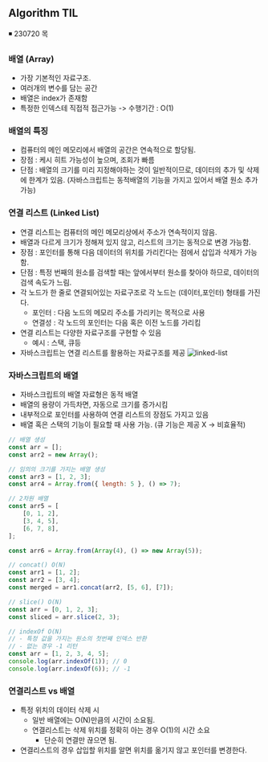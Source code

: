 ## Algorithm TIL

◾ 230720 목

### 배열 (Array)

- 가장 기본적인 자료구조.
- 여러개의 변수를 담는 공간
- 배열은 index가 존재함
- 특정한 인덱스테 직접적 접근가능 -> 수행기간 : O(1)

### 배열의 특징

- 컴퓨터의 메인 메모리에서 배열의 공간은 연속적으로 할당됨.
- 장점 : 케시 히트 가능성이 높으며, 조회가 빠름
- 단점 : 배열의 크기를 미리 지정해야하는 것이 일반적이므로,
  데이터의 추가 및 삭제에 한계가 있음.
  (자바스크립트는 동적배열의 기능을 가지고 있어서 배열 원소 추가 가능)

### 연결 리스트 (Linked List)

- 연결 리스트는 컴퓨터의 메인 메모리상에서 주소가 연속적이지 않음.
- 배열과 다르게 크기가 정해져 있지 않고, 리스트의 크기는 동적으로 변경 가능함.
- 장점 : 포인터를 통해 다음 데이터의 위치를 가리킨다는 점에서 삽입과 삭제가 가능함.
- 단점 : 특정 번째의 원소를 검색할 때는 앞에서부터 원소를 찾아야 하므로, 데이터의 검색 속도가 느림.
- 각 노드가 한 줄로 연결되어있는 자료구조로 각 노드는 (데이터,포인터) 형태를 가진다.
  - 포인터 : 다음 노드의 메모리 주소를 가리키는 목적으로 사용
  - 연결성 : 각 노드의 포인터는 다음 혹은 이전 노드를 가리킴
- 연결 리스트는 다양한 자료구조를 구현할 수 있음
  - 예시 : 스택, 큐등
- 자바스크립트는 연결 리스트를 활용하는 자료구조를 제공
  ![linked-list](https://media.geeksforgeeks.org/wp-content/uploads/20220712172013/Singlelinkedlist.png)

### 자바스크립트의 배열

- 자바스크립트의 배열 자료형은 동적 배열
- 배열의 용량이 가득차면, 자동으로 크기를 증가시킴
- 내부적으로 포인터를 사용하여 연결 리스트의 장점도 가지고 있음
- 배열 혹은 스택의 기능이 필요할 때 사용 가능.
  (큐 기능은 제공 X -> 비효율적)

```js
// 배열 생성
const arr = [];
const arr2 = new Array();

// 임의의 크기를 가지는 배열 생성
const arr3 = [1, 2, 3];
const arr4 = Array.from({ length: 5 }, () => 7);

// 2차원 배열
const arr5 = [
	[0, 1, 2],
	[3, 4, 5],
	[6, 7, 8],
];

const arr6 = Array.from(Array(4), () => new Array(5));

// concat() O(N)
const arr1 = [1, 2];
const arr2 = [3, 4];
const merged = arr1.concat(arr2, [5, 6], [7]);

// slice() O(N)
const arr = [0, 1, 2, 3];
const sliced = arr.slice(2, 3);

// indexOf O(N)
// - 특정 값을 가지는 원소의 첫번째 인덱스 반환
// - 없는 경우 -1 리턴
const arr = [1, 2, 3, 4, 5];
console.log(arr.indexOf(1)); // 0
console.log(arr.indexOf(6)); // -1
```

### 연결리스트 vs 배열

- 특정 위치의 데이터 삭제 시
  - 일반 배열에는 O(N)만큼의 시간이 소요됨.
  - 연결리스트는 삭제 위치를 정확히 아는 경우 O(1)의 시간 소요
    - 단순히 연결만 끊으면 됨.
- 연결리스트의 경우 삽입할 위치를 알면 위치를 옮기지 않고 포인터를 변경한다.
